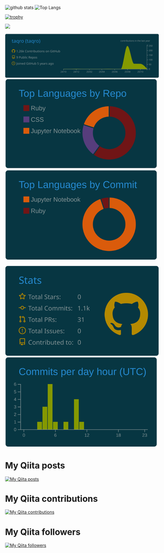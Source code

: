<p align="left"> 
  <img alt="github stats" height="150px" src="https://github-readme-stats.vercel.app/api?username=taqro&count_private=true&show_icons=true&show_icons=true&theme=radical" />
  <img alt="Top Langs" height="150px" src="https://github-readme-stats.vercel.app/api/top-langs/?username=taqro&layout=compact&count_private=true&show_icons=true&theme=radical" />
</p>

[![trophy](https://github-profile-trophy.vercel.app/?username=taqro&theme=onedark&column=7
)](https://github.com/ryo-ma/github-profile-trophy)

![](https://github-profile-summary-cards.vercel.app/api/cards/profile-details?username=taqro&theme=solarized_dark)

[![](https://raw.githubusercontent.com/taqro/taqro/main/profile-summary-card-output/solarized_dark/0-profile-details.svg)](https://github.com/vn7n24fzkq/github-profile-summary-cards)
[![](https://raw.githubusercontent.com/taqro/taqro/main/profile-summary-card-output/solarized_dark/1-repos-per-language.svg)](https://github.com/vn7n24fzkq/github-profile-summary-cards) [![](https://raw.githubusercontent.com/taqro/taqro/main/profile-summary-card-output/solarized_dark/2-most-commit-language.svg)](https://github.com/taqro/github-profile-summary-cards)
<!-- ![](https://raw.githubusercontent.com/taqro/github-profile-summary-cards-example/master/profile-summary-card-output/solarized_dark/3-stats.svg) -->
[![](https://raw.githubusercontent.com/taqro/taqro/main/profile-summary-card-output/solarized_dark/3-stats.svg)](https://github.com/taqro/github-profile-summary-cards) 
[![](https://raw.githubusercontent.com/taqro/taqro/main/profile-summary-card-output/solarized_dark/4-productive-time.svg)](https://github.com/vn7n24fzkq/github-profile-summary-cards)

# My Qiita posts
[![My Qiita posts](https://qiita-badge.apiapi.app/s/taqro/posts.svg)](http://qiita.com/taqro)
# My Qiita contributions
[![My Qiita contributions](https://qiita-badge.apiapi.app/s/taqro/contributions.svg)](http://qiita.com/taqro)
# My Qiita followers
[![My Qiita followers](https://qiita-badge.apiapi.app/s/taqro/followers.svg)](http://qiita.com/taqro)
                

